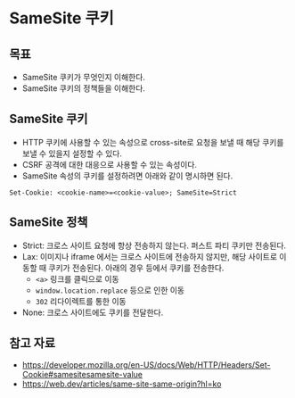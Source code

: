 # SameSite 쿠키

## 목표

- SameSite 쿠키가 무엇인지 이해한다.
- SameSite 쿠키의 정책들을 이해한다.

## SameSite 쿠키

- HTTP 쿠키에 사용할 수 있는 속성으로 cross-site로 요청을 보낼 때 해당 쿠키를 보낼 수 있을지 설정할 수 있다.
- CSRF 공격에 대한 대응으로 사용할 수 있는 속성이다.
- SameSite 속성의 쿠키를 설정하려면 아래와 같이 명시하면 된다.

```HTTP
Set-Cookie: <cookie-name>=<cookie-value>; SameSite=Strict
```

## SameSite 정책

- Strict: 크로스 사이트 요청에 항상 전송하지 않는다. 퍼스트 파티 쿠키만 전송된다.
- Lax: 이미지나 iframe 에서는 크로스 사이트에 전송하지 않지만, 해당 사이트로 이동할 때 쿠키가 전송된다. 아래의 경우 등에서 쿠키를 전송한다.
	- `<a>` 링크를 클릭으로 이동
	- `window.location.replace` 등으로 인한 이동
	- `302` 리다이렉트를 통한 이동
- None: 크로스 사이트에도 쿠키를 전달한다.

## 참고 자료

- https://developer.mozilla.org/en-US/docs/Web/HTTP/Headers/Set-Cookie#samesitesamesite-value
- https://web.dev/articles/same-site-same-origin?hl=ko
